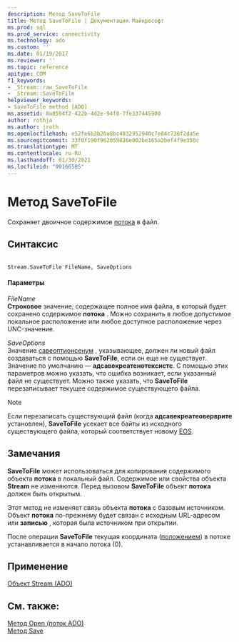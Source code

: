 ```yaml
---
description: Метод SaveToFile
title: Метод SaveToFile | Документация Майкрософт
ms.prod: sql
ms.prod_service: connectivity
ms.technology: ado
ms.custom: ''
ms.date: 01/19/2017
ms.reviewer: ''
ms.topic: reference
apitype: COM
f1_keywords:
- _Stream::raw_SaveToFile
- _Stream::SaveToFile
helpviewer_keywords:
- SaveToFile method [ADO]
ms.assetid: 8a8594f2-422b-4d2e-94f8-7fe337445900
author: rothja
ms.author: jroth
ms.openlocfilehash: e52fe6b3b26a8bc4832952940c7e84c736f2da5e
ms.sourcegitcommit: 33f0f190f962059826e002be165a2bef4f9e350c
ms.translationtype: MT
ms.contentlocale: ru-RU
ms.lasthandoff: 01/30/2021
ms.locfileid: "99166585"
---
```

# <a name="savetofile-method"></a>Метод SaveToFile
Сохраняет двоичное содержимое [потока](./stream-object-ado.md) в файл.  
  
## <a name="syntax"></a>Синтаксис  
  
```  
  
Stream.SaveToFile FileName, SaveOptions  
```  
  
#### <a name="parameters"></a>Параметры  
 *FileName*  
 **Строковое** значение, содержащее полное имя файла, в который будет сохранено содержимое **потока** . Можно сохранить в любое допустимое локальное расположение или любое доступное расположение через UNC-значение.  
  
 *SaveOptions*  
 Значение [савеоптионсенум](./saveoptionsenum.md) , указывающее, должен ли новый файл создаваться с помощью **SaveToFile**, если он еще не существует. Значение по умолчанию — **адсавекреатенотексистс**. С помощью этих параметров можно указать, что ошибка возникает, если указанный файл не существует. Можно также указать, что **SaveToFile** перезаписывает текущее содержимое существующего файла.  
  
> [!NOTE]
>  Если перезаписать существующий файл (когда **адсавекреатеоверврите** установлен), **SaveToFile** усекает все байты из исходного существующего файла, который соответствует новому [EOS](./eos-property.md).  
  
## <a name="remarks"></a>Замечания  
 **SaveToFile** может использоваться для копирования содержимого объекта **потока** в локальный файл. Содержимое или свойства объекта **Stream** не изменяются. Перед вызовом **SaveToFile** объект **потока** должен быть открытым.  
  
 Этот метод не изменяет связь объекта **потока** с базовым источником. Объект **потока** по-прежнему будет связан с исходным URL-адресом или **записью** , которая была источником при открытии.  
  
 После операции **SaveToFile** текущая координата ([положением](./position-property-ado.md)) в потоке устанавливается в начало потока (0).  
  
## <a name="applies-to"></a>Применение  
 [Объект Stream (ADO)](./stream-object-ado.md)  
  
## <a name="see-also"></a>См. также:  
 [Метод Open (поток ADO)](./open-method-ado-stream.md)   
 [Метод Save](./save-method.md)